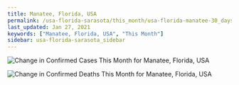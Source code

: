 ```yaml
---
title: Manatee, Florida, USA
permalink: /usa-florida-sarasota/this_month/usa-florida-manatee-30_days.html
last_updated: Jan 27, 2021
keywords: ["Manatee, Florida, USA", "This Month"]
sidebar: usa-florida-sarasota_sidebar
---
```


![Change in Confirmed Cases This Month for Manatee, Florida, USA](/covid_tracker/images/graphs/usa-florida-manatee-delta_confirmed-30_days_graph.png)

![Change in Confirmed Deaths This Month for Manatee, Florida, USA](/covid_tracker/images/graphs/usa-florida-manatee-delta_deaths-30_days_graph.png)
